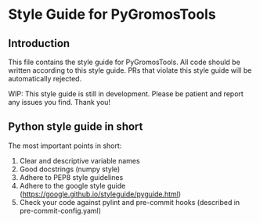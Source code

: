 # Style Guide for PyGromosTools

## Introduction

This file contains the style guide for PyGromosTools. All code should be written according to this style guide. PRs that violate this style guide will be automatically rejected.

WIP: This style guide is still in development. Please be patient and report any issues you find. Thank you!

## Python style guide in short

The most important points in short:

1. Clear and descriptive variable names
2. Good docstrings (numpy style)
3. Adhere to PEP8 style guidelines
4. Adhere to the google style guide (<https://google.github.io/styleguide/pyguide.html>)
5. Check your code against pylint and pre-commit hooks (described in pre-commit-config.yaml)

